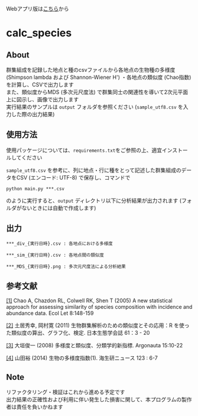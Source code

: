 Webアプリ版は[こちら](https://calc-species.herokuapp.com/)から
# calc_species  

## About  

群集組成を記録した地点と種のcsvファイルから各地点の生物種の多様度 (Shimpson lambda および Shannon-Wiener H') ・各地点の類似度 (Chao指数) を計算し、CSVで出力します  
また、類似度からMDS (多次元尺度法) で群集同士の関連性を導いて2次元平面上に図示し、画像で出力します  
実行結果のサンプルは `output` フォルダを参照ください (`sample_utf8.csv` を入力した際の出力結果)

## 使用方法

使用パッケージについては、`requirements.txt`をご参照の上、適宜インストールしてください

`sample_utf8.csv` を参考に、列に地点・行に種をとって記述した群集組成のデータをCSV (エンコード: UTF-8) で保存し、コマンドで

```
python main.py ***.csv
```

のように実行すると、`output` ディレクトリ以下に分析結果が出力されます (フォルダがないときには自動で作成します)

## 出力

```
***_div_{実行日時}.csv : 各地点における多様度

***_sim_{実行日時}.csv : 各地点間の類似度

***_MDS_{実行日時}.png : 多次元尺度法による分析結果
```

## 参考文献

[[1]](https://onlinelibrary.wiley.com/doi/pdf/10.1111/j.1461-0248.2004.00707.x) Chao A, Chazdon RL, Colwell RK, Shen T (2005) A new statistical approach for assessing similarity of species composition with incidence and abundance data. Ecol Let 8:148-159

[[2]](https://www.jstage.jst.go.jp/article/seitai/61/1/61_KJ00007176266/\_pdf/-char/ja) 土居秀幸, 岡村寛 (2011) 生物群集解析のための類似度とその応用：R を使った類似度の算出、グラフ化、検定. 日本生態学会誌 61：3 - 20

[[3]](http://www.mus-nh.city.osaka.jp/iso/argo/nl15/nl15-10-22.pdf) 大垣俊一 (2008) 多様度と類似度、分類学的新指標. Argonauta 15:10-22

[[4]](http://www.kaiseiken.or.jp/study/lib/news123kaisetu.pdf) 山田裕 (2014) 生物の多様度指数(1). 海生研ニュース 123 : 6-7  

## Note  

リファクタリング・検証はこれから進める予定です  
出力結果の正確性および利用に伴い発生した損害に関して、本プログラムの製作者は責任を負いかねます

